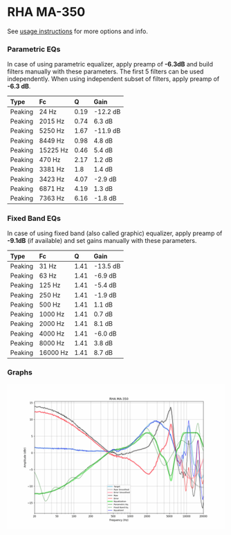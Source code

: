# RHA MA-350
See [usage instructions](https://github.com/jaakkopasanen/AutoEq#usage) for more options and info.

### Parametric EQs
In case of using parametric equalizer, apply preamp of **-6.3dB** and build filters manually
with these parameters. The first 5 filters can be used independently.
When using independent subset of filters, apply preamp of **-6.3 dB**.

| Type    | Fc       |    Q | Gain     |
|:--------|:---------|:-----|:---------|
| Peaking | 24 Hz    | 0.19 | -12.2 dB |
| Peaking | 2015 Hz  | 0.74 | 6.3 dB   |
| Peaking | 5250 Hz  | 1.67 | -11.9 dB |
| Peaking | 8449 Hz  | 0.98 | 4.8 dB   |
| Peaking | 15225 Hz | 0.46 | 5.4 dB   |
| Peaking | 470 Hz   | 2.17 | 1.2 dB   |
| Peaking | 3381 Hz  | 1.8  | 1.4 dB   |
| Peaking | 3423 Hz  | 4.07 | -2.9 dB  |
| Peaking | 6871 Hz  | 4.19 | 1.3 dB   |
| Peaking | 7363 Hz  | 6.16 | -1.8 dB  |

### Fixed Band EQs
In case of using fixed band (also called graphic) equalizer, apply preamp of **-9.1dB**
(if available) and set gains manually with these parameters.

| Type    | Fc       |    Q | Gain     |
|:--------|:---------|:-----|:---------|
| Peaking | 31 Hz    | 1.41 | -13.5 dB |
| Peaking | 63 Hz    | 1.41 | -6.9 dB  |
| Peaking | 125 Hz   | 1.41 | -5.4 dB  |
| Peaking | 250 Hz   | 1.41 | -1.9 dB  |
| Peaking | 500 Hz   | 1.41 | 1.1 dB   |
| Peaking | 1000 Hz  | 1.41 | 0.7 dB   |
| Peaking | 2000 Hz  | 1.41 | 8.1 dB   |
| Peaking | 4000 Hz  | 1.41 | -6.0 dB  |
| Peaking | 8000 Hz  | 1.41 | 3.8 dB   |
| Peaking | 16000 Hz | 1.41 | 8.7 dB   |

### Graphs
![](./RHA%20MA-350.png)